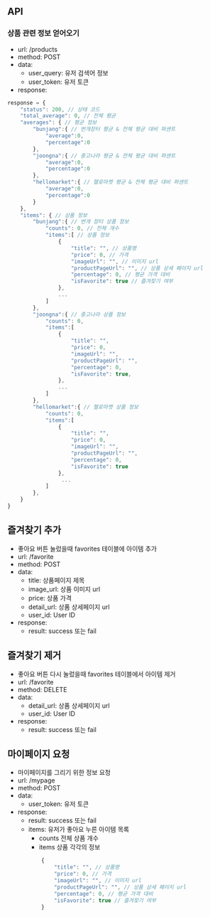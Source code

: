 ## API
### 상품 관련 정보 얻어오기 
- url: /products
- method: POST
- data: 
    - user_query: 유저 검색어 정보 
    - user_token: 유저 토큰
- response:
```Javascript
response = {
    "status": 200, // 상태 코드
    "total_average": 0, // 전체 평균
    "averages": { // 평균 정보 
        "bunjang":{ // 번개장터 평균 & 전체 평균 대비 퍼센트
            "average":0,
            "percentage":0
        },
        "joongna":{ // 중고나라 평균 & 전체 평균 대비 퍼센트
            "average":0,
            "percentage":0
        },
        "hellomarket":{ // 헬로마켓 평균 & 전체 평균 대비 퍼센트
            "average":0,
            "percentage":0
        }
    },
    "items": { // 상품 정보 
        "bunjang":{ // 번개 장터 상품 정보 
            "counts": 0, // 전체 개수 
            "items":[ // 상품 정보 
                {
                    "title": "", // 상품명
                    "price": 0, // 가격
                    "imageUrl": "", // 이미지 url
                    "productPageUrl": "", // 상품 상세 페이지 url 
                    "percentage": 0, // 평균 가격 대비 
                    "isFavorite": true // 즐겨찾기 여부 
                }, 
                ...
            ]
        },
        "joongna":{ // 중고나라 상품 정보 
            "counts": 0, 
            "items":[ 
                {
                    "title": "",
                    "price": 0,
                    "imageUrl": "",
                    "productPageUrl": "",
                    "percentage": 0,
                    "isFavorite": true,
                }, 
                ...
            ]
        },
        "hellomarket":{ // 헬로마켓 상품 정보 
            "counts": 0,
            "items":[
                {
                    "title": "",
                    "price": 0,
                    "imageUrl": "",
                    "productPageUrl": "",
                    "percentage": 0,
                    "isFavorite": true
                }, 
                 ...
            ]
        },
    }
}
``` 

## 즐겨찾기 추가 
- 좋아요 버튼 눌렀을때 favorites 테이블에 아이템 추가 
- url: /favorite
- method: POST
- data: 
    - title: 상품페이지 제목
    - image_url: 상품 이미지 url 
    - price: 상품 가격 
    - detail_url: 상품 상세페이지 url 
    - user_id: User ID
- response:
    - result: success 또는 fail

## 즐겨찾기 제거 
- 좋아요 버튼 다시 눌렀을때 favorites 테이블에서 아이템 제거 
- url: /favorite
- method: DELETE
- data: 
    - detail_url: 상품 상세페이지 url 
    - user_id: User ID 
- response: 
    - result: success 또는 fail

## 마이페이지 요청 
- 마이페이지를 그리기 위한 정보 요청 
- url: /mypage
- method: POST
- data: 
    - user_token: 유저 토큰 
- response:
    - result: success 또는 fail
    - items: 유저가 좋아요 누른 아이템 목록 
        - counts 전체 상품 개수 
        - items 상품 각각의 정보 
        ```javascript
            {
                "title": "", // 상품명
                "price": 0, // 가격
                "imageUrl": "", // 이미지 url
                "productPageUrl": "", // 상품 상세 페이지 url 
                "percentage": 0, // 평균 가격 대비 
                "isFavorite": true // 즐겨찾기 여부 
            } 
        ```